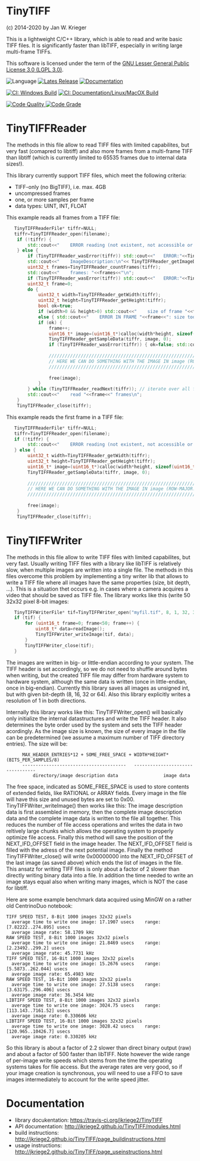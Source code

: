# TinyTIFF

(c) 2014-2020 by Jan W. Krieger

This is a lightweight C/C++ library, which is able to read and write basic TIFF
files. It is significantly faster than libTIFF, especially in writing large
multi-frame TIFFs.

This software is licensed under the term of the [GNU Lesser General Public License 3.0 
(LGPL 3.0)](https://raw.githubusercontent.com/jkriege2/TinyTIFF/master/LICENSE). 


![Language](https://img.shields.io/github/languages/top/jkriege2/TinyTIFF)
[![Lates Release](https://img.shields.io/github/v/release/jkriege2/TinyTIFF)](https://github.com/jkriege2/TinyTIFF/releases)
[![Documentation](https://img.shields.io/badge/documentation-online-blue)](http://jkriege2.github.io/TinyTIFF/)


[![CI: Windows Build](https://img.shields.io/appveyor/ci/jkriege2/TinyTIFF/master?label=CI%20Windows%20Build)](https://ci.appveyor.com/project/jkriege2/TinyTIFF/branch/master) 
[![CI: Documentation/Linux/MacOX Build](https://img.shields.io/travis/jkriege2/TinyTIFF/master?label=CI%3A%20Documentation%2FLinux%2FMacOX%20Build)](https://travis-ci.org/jkriege2/TinyTIFF)

[![Code Quality](https://www.code-inspector.com/project/12238/score/svg) ![Code Grade](https://www.code-inspector.com/project/12238/status/svg)](https://frontend.code-inspector.com/public/project/12238/TinyTIFF/dashboard)

# TinyTIFFReader

The methods in this file allow to read TIFF files with limited capabilites, but very fast (comapred to libtiff) and also more frames from a multi-frame TIFF than libtiff (which is currently limited to 65535 frames due to internal data sizes!).
   
This library currently support TIFF files, which meet the following criteria:
* TIFF-only (no BigTIFF), i.e. max. 4GB
* uncompressed frames
* one, or more samples per frame
* data types: UINT, INT, FLOAT

This example reads all frames from a TIFF file:
```C++
   TinyTIFFReaderFile* tiffr=NULL;
   tiffr=TinyTIFFReader_open(filename); 
    if (!tiffr) { 
        std::cout<<"    ERROR reading (not existent, not accessible or no TIFF file)\n"; 
    } else { 
        if (TinyTIFFReader_wasError(tiffr)) std::cout<<"   ERROR:"<<TinyTIFFReader_getLastError(tiffr)<<"\n"; 
        std::cout<<"    ImageDescription:\n"<< TinyTIFFReader_getImageDescription(tiffr) <<"\n"; 
        uint32_t frames=TinyTIFFReader_countFrames(tiffr); 
        std::cout<<"    frames: "<<frames<<"\n"; 
        if (TinyTIFFReader_wasError(tiffr)) std::cout<<"   ERROR:"<<TinyTIFFReader_getLastError(tiffr)<<"\n"; 
        uint32_t frame=0; 
        do { 
            uint32_t width=TinyTIFFReader_getWidth(tiffr); 
            uint32_t height=TinyTIFFReader_getHeight(tiffr); 
            bool ok=true;
            if (width>0 && height>0) std::cout<<"    size of frame "<<frame<<": "<<width<<"x"<<height<<"\n"; 
            else { std::cout<<"    ERROR IN FRAME "<<frame<<": size too small "<<width<<"x"<<height<<"\n"; ok=false; } 
            if (ok) { 
                frame++; 
                uint16_t* image=(uint16_t*)calloc(width*height, sizeof(uint16_t));  
                TinyTIFFReader_getSampleData(tiffr, image, 0); 
                if (TinyTIFFReader_wasError(tiffr)) { ok=false; std::cout<<"   ERROR:"<<TinyTIFFReader_getLastError(tiffr)<<"\n"; } 
				
                ///////////////////////////////////////////////////////////////////
                // HERE WE CAN DO SOMETHING WITH THE IMAGE IN image (ROW-MAJOR!)
                ///////////////////////////////////////////////////////////////////
				
                free(image); 
            } 
        } while (TinyTIFFReader_readNext(tiffr)); // iterate over all frames
        std::cout<<"    read "<<frame<<" frames\n"; 
    } 
    TinyTIFFReader_close(tiffr); 
```
   
This example reads the first frame in a TIFF file:
```C++
   TinyTIFFReaderFile* tiffr=NULL;
   tiffr=TinyTIFFReader_open(filename); 
   if (!tiffr) { 
        std::cout<<"    ERROR reading (not existent, not accessible or no TIFF file)\n"; 
   } else { 
        uint32_t width=TinyTIFFReader_getWidth(tiffr); 
        uint32_t height=TinyTIFFReader_getHeight(tiffr); 
        uint16_t* image=(uint16_t*)calloc(width*height, sizeof(uint16_t));  
        TinyTIFFReader_getSampleData(tiffr, image, 0); 
				
        ///////////////////////////////////////////////////////////////////
        // HERE WE CAN DO SOMETHING WITH THE IMAGE IN image (ROW-MAJOR!)
        ///////////////////////////////////////////////////////////////////
				
        free(image); 
    } 
    TinyTIFFReader_close(tiffr); 
```
   
# TinyTIFFWriter

The methods in this file allow to write TIFF files with limited capabilites,  but very fast. Usually writing TIFF files with a library like libTIFF is relatively slow, when multiple images are written into a single file. The methods in this files overcome this problem by implementing a tiny writer lib that allows to write a TIFF file where all images have the same properties (size, bit depth, ...). This is a situation thet occurs e.g. in cases where a camera acquires a video that should be saved as TIFF file. The library works like this (write 50 32x32 pixel 8-bit images:
```C++
   TinyTIFFWriterFile* tif=TinyTIFFWriter_open("myfil.tif", 8, 1, 32, 32);
   if (tif) {
       for (uint16_t frame=0; frame<50; frame++) {
           uint8_t* data=readImage();
           TinyTIFFWriter_writeImage(tif, data);
       }
       TinyTIFFWriter_close(tif);
   }
```


The images are written in big- or little-endian according to your system. The TIFF header is set accordingly, so we do not need to shuffle around bytes when writing, but the created TIFF file may differ from hardware system to hardware system, although the same data is written (once in little-endian, once in big-endian). Currently this library saves all images as unsigned int, but with given bit-depth (8, 16, 32 or 64). Also this library explicitly writes a resolution of 1 in both directions.

Internally this library works like this: TinyTIFFWriter_open() will basically only initialize the internal datastructures and write the TIFF header. It also determines the byte order used by the system and sets the TIFF header acordingly. As the image size is known, the size of every image in the file can be predetermined (we assume a maximum number of TIFF directory entries). The size will be: 
```
      MAX_HEADER_ENTRIES*12 + SOME_FREE_SPACE + WIDTH*HEIGHT*(BITS_PER_SAMPLES/8)
      ---------------------------------------   ---------------------------------
          directory/image description data                 image data
```
The free space, indicated as SOME_FREE_SPACE is used to store contents of extended fields, like RATIONAL or ARRAY fields. Every image in the file will have this size and unused bytes are set to 0x00. TinyTIFFWriter_writeImage() then works like this: The image description data is first assembled in memory, then the complete image description data and the complete image data is written to the file all together. This reduces the number of file access operations and writes the data in two reltively large chunks which allows the operating system to properly optimize file access. Finally this method will save the position of the  NEXT_IFD_OFFSET field in the image header. The  NEXT_IFD_OFFSET field is filled with the adress of the next potential image. Finally the method TinyTIFFWriter_close() will write  0x00000000 into the NEXT_IFD_OFFSET of the last image (as saved above) which ends the list of images in the file. This ansatz for writing TIFF files is only about a factor of 2 slower than directly writing binary data into a file. In addition the time needed to write an image stays equal also when writing many images, which is NOT the case for libtiff. 

Here are some example benchmark data acquired using MinGW on a rather old CentrinoDuo notebook:
```
TIFF SPEED TEST, 8-Bit 1000 images 32x32 pixels
  average time to write one image: 17.1907 usecs    range: [7.82222..274.895] usecs
  average image rate: 58.1709 kHz
RAW SPEED TEST, 8-Bit 1000 images 32x32 pixels
  average time to write one image: 21.8469 usecs    range: [2.23492..299.2] usecs
  average image rate: 45.7731 kHz
TIFF SPEED TEST, 16-Bit 1000 images 32x32 pixels
  average time to write one image: 15.2676 usecs    range: [5.5873..262.044] usecs
  average image rate: 65.4983 kHz
RAW SPEED TEST, 16-Bit 1000 images 32x32 pixels
  average time to write one image: 27.5138 usecs    range: [3.63175..296.406] usecs
  average image rate: 36.3454 kHz
LIBTIFF SPEED TEST, 8-Bit 1000 images 32x32 pixels
  average time to write one image: 3024.75 usecs    range: [113.143..7161.52] usecs
  average image rate: 0.330606 kHz
LIBTIFF SPEED TEST, 16-Bit 1000 images 32x32 pixels
  average time to write one image: 3028.42 usecs    range: [120.965..10426.7] usecs
  average image rate: 0.330205 kHz
```
So this library is about a factor of 2.2 slower than direct binary output (raw) and about a factor of 500 faster than libTIFF. Note however the wide range of per-image write speeds which stems from the time the operating systems takes for file access. But the average rates are very good, so if your image creation is synchronous, you will need to use a FIFO to save images intermediately to account for the write speed jitter.
   

# Documentation

* library docukentation: https://travis-ci.org/jkriege2/TinyTIFF
* API documentation: http://jkriege2.github.io/TinyTIFF/modules.html
* build instructions: http://jkriege2.github.io/TinyTIFF/page_buildinstructions.html
* usage instructions: http://jkriege2.github.io/TinyTIFF/page_useinstructions.html
